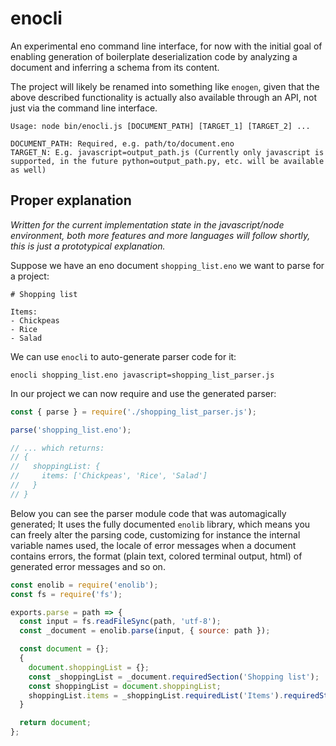 # enocli

An experimental eno command line interface, for now with the initial goal of enabling generation of boilerplate deserialization code by analyzing a document and inferring a schema from its content.

The project will likely be renamed into something like `enogen`, given that the above described functionality is actually also available through
an API, not just via the command line interface.

```
Usage: node bin/enocli.js [DOCUMENT_PATH] [TARGET_1] [TARGET_2] ...

DOCUMENT_PATH: Required, e.g. path/to/document.eno
TARGET_N: E.g. javascript=output_path.js (Currently only javascript is supported, in the future python=output_path.py, etc. will be available as well)
```

## Proper explanation

*Written for the current implementation state in the javascript/node environment, both more features and more languages will follow shortly, this is just a prototypical explanation.*

Suppose we have an eno document `shopping_list.eno` we want to parse for a project:

```eno
# Shopping list

Items:
- Chickpeas
- Rice
- Salad
```

We can use `enocli` to auto-generate parser code for it:

```
enocli shopping_list.eno javascript=shopping_list_parser.js
```

In our project we can now require and use the generated parser:

```javascript
const { parse } = require('./shopping_list_parser.js');

parse('shopping_list.eno');

// ... which returns:
// {
//   shoppingList: {
//     items: ['Chickpeas', 'Rice', 'Salad']
//   }
// }
```

Below you can see the parser module code that was automagically generated; It uses the fully documented `enolib` library, which means you can freely alter the parsing code, customizing for instance the internal variable names used, the locale of error messages when a document contains errors, the format (plain text, colored terminal output, html) of generated error messages and so on.

```javascript
const enolib = require('enolib');
const fs = require('fs');

exports.parse = path => {
  const input = fs.readFileSync(path, 'utf-8');
  const _document = enolib.parse(input, { source: path });

  const document = {};
  {
    document.shoppingList = {};
    const _shoppingList = _document.requiredSection('Shopping list');
    const shoppingList = document.shoppingList;
    shoppingList.items = _shoppingList.requiredList('Items').requiredStringValues();
  }

  return document;
};
```
